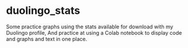 # duolingo_stats
Some practice graphs using the stats available for download with my Duolingo profile,
And practice at using a Colab notebook to display code and graphs and text in one place.